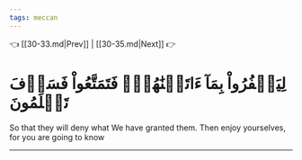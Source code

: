 ```yaml
---
tags: meccan
---
```


👈 [[30-33.md|Prev]] | [[30-35.md|Next]] 👉

# لِيَكۡفُرُواْ بِمَآ ءَاتَيۡنَٰهُمۡۚ فَتَمَتَّعُواْ فَسَوۡفَ تَعۡلَمُونَ

So that they will deny what We have granted them. Then enjoy yourselves, for you are going to know

---

